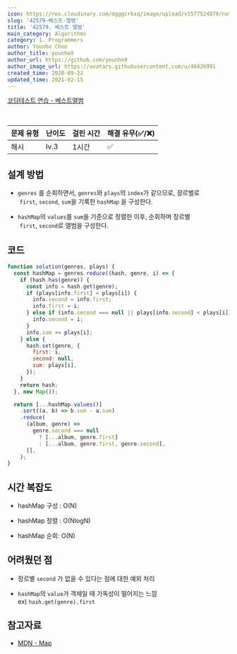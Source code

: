 ```yaml
---
icon: https://res.cloudinary.com/dgggcrkxq/image/upload/v1577524878/noticon/gzl7ru4i4vv3phyv34y3.png
slug: '42579-베스트-앨범'
title: '42579. 베스트 앨범'
main_category: Algorithms
category: 1. Programmers
author: Younho Choo
author_title: younho9
author_url: https://github.com/younho9
author_image_url: https://avatars.githubusercontent.com/u/48426991
created_time: 2020-09-22
updated_time: 2021-02-15
---
```


[코딩테스트 연습 - 베스트앨범](https://programmers.co.kr/learn/courses/30/lessons/42579)

<br />

| 문제 유형 | 난이도 | 걸린 시간 | 해결 유무(✅/❌) |
| --------- | ------ | --------- | ---------------- |
| 해시      | lv.3   | 1시간     | ✅               |

## 설계 방법

- `genres` 를 순회하면서, `genres`와 `plays`의 `index`가 같으므로, 장르별로  `first`, `second`, `sum`을 기록한 `hashMap` 을 구성한다.

- `hashMap`의 `values`를 `sum`을 기준으로 정렬한 이후, 순회하며 장르별  `first`, `second`로 앨범을 구성한다.

## 코드

```javascript
function solution(genres, plays) {
  const hashMap = genres.reduce((hash, genre, i) => {
    if (hash.has(genre)) {
      const info = hash.get(genre);
      if (plays[info.first] < plays[i]) {
        info.second = info.first;
        info.first = i;
      } else if (info.second === null || plays[info.second] < plays[i]) {
        info.second = i;
      }
      info.sum += plays[i];
    } else {
      hash.set(genre, {
        first: i,
        second: null,
        sum: plays[i],
      });
    }
    return hash;
  }, new Map());

  return [...hashMap.values()]
    .sort((a, b) => b.sum - a.sum)
    .reduce(
      (album, genre) =>
        genre.second === null
          ? [...album, genre.first]
          : [...album, genre.first, genre.second],
      [],
    );
}
```

## 시간 복잡도

- hashMap 구성 : O(N)

- hashMap 정렬 : O(NlogN)

- hashMap 순회: O(N)

## 어려웠던 점

- 장르별 `second` 가 없을 수 있다는 점에 대한 예외 처리

- `hashMap`의 `value`가 객체일 때 가독성이 떨어지는 느낌 ex) `hash.get(genre).first`

## 참고자료

- [MDN - Map](https://developer.mozilla.org/ko/docs/Web/JavaScript/Reference/Global_Objects/Map)
